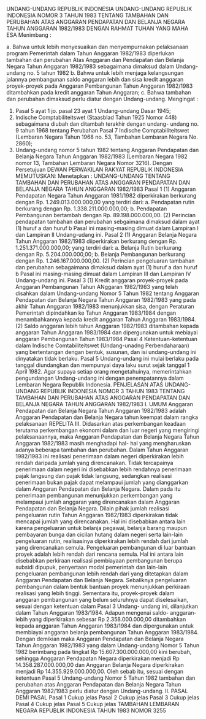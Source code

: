  UNDANG-UNDANG REPUBLIK INDONESIA UNDANG-UNDANG REPUBLIK INDONESIA NOMOR 3 TAHUN 1983 TENTANG TAMBAHAN DAN PERUBAHAN ATAS ANGGARAN PENDAPATAN DAN BELANJA NEGARA TAHUN ANGGARAN 1982/1983
DENGAN RAHMAT TUHAN YANG MAHA ESA
Menimbang :

a. Bahwa untuk lebih menyesuaikan dan menyempurnakan pelaksanaan program Pemerintah dalam Tahun Anggaran 1982/1983 diperlukan tambahan dan perubahan Atas Anggaran dan Pendapatan dan Belanja Negara Tahun Anggaran 1982/1983 sebagaimana dimaksud dalam Undang-undang no. 5 tahun 1982 b. Bahwa untuk lebih menjaga kelangsungan jalannya pembangunan saldo anggaran lebih dan sisa kredit anggaran proyek-proyek pada Anggaran Pembangunan Tahun Anggaran 1982/1983 ditambahkan pada kredit anggaran Tahun Anggaran;
c. Bahwa tambahan dan perubahan dimaksud perlu diatur dengan Undang-undang.
Mengingat :

1. Pasal 5 ayat 1 jo. pasal 23 ayat 1 Undang-undang Dasar 1945;
2. Indische Comptabiliteitswet (Staasblad Tahun 1925 Nomor 448) sebagaimana diubah dan ditambah terakhir dengan undang- undang no. 9 tahun 1968 tentang Perubahan Pasal 7 Indische Comptabiliteitswet (Lembaran Negara Tahun 1968 no. 53, Tambahan Lembaran Negara No. 2860);
3. Undang-undang nomor 5 tahun 1982 tentang Anggaran Pendapatan dan Belanja Negara Tahun Anggaran 1982/1983 (Lembaran Negara 1982 nomor 13, Tambahan Lembaran Negara Nomor 3216). Dengan Persetujuan DEWAN PERWAKILAN RAKYAT REPUBLIK INDONESIA
MEMUTUSKAN:
 Menetapkan : UNDANG-UNDANG TENTANG TAMBAHAN DAN PERUBAHAN ATAS ANGGARAN PENDAPATAN DAN BELANJA NEGARA TAHUN ANGGARAN 1982/1983
Pasal 1
(1) Anggaran Pendapatan Negara Tahun Anggaran 1981/1982 diperkirakan berkurang dengan Rp. 1.249.013.000.000,00 yang terdiri dari:
a. Pendapatan rutin berkurang dengan Rp. 1.338.211.000.000,00;
b. Pendapatan Pembangunan bertambah dengan Rp. 89.198.000.000,00.
(2) Perincian pendapatan tambahan dan perubahan sebgaimana dimaksud dalam ayat (1) huruf a dan huruf b Pasal ini masing-masing dimuat dalam Lampiran I dan Lampiran II Undang-udang ini.
Pasal 2
(1) Anggaran Belanja Negara Tahun Anggaran 1982/1983 diiperkirakan berkurang dengan Rp. 1.251.371.000.000,00; yang terdiri dari:
a. Belanja Rutin berkurang dengan Rp. 5.204.000.000,00;
b. Belanja Pembangunan berkurang dengan Rp. 1.246.167.000.000,00.
(2) Perincian pengeluaran tambahan dan perubahan sebagaimana dimaksud dalam ayat (1) huruf a dan huruf b Pasal ini masing-masing dimuat dalam Lampiran III dan Lampiran IV Undang-undang ini.
Pasal 3
(1) Kredit anggaran proyek-proyek pada Anggaran Pembangunan Tahun ANggaran 1982/1983 yang telah disahkan dalam Undang-undang Nomor 5 Tahun 1982 tentang Anggaran Pendapatan dan Belanja Negara Tahun Anggaran 1982/1983 yang pada akhir Tahun Anggaran 1982/1983 menunjukkan sisa, dengan Peraturan Pemerintah dipindahkan ke Tahun Anggaran 1983/1984 dengan menambahkannya kepada kredit anggaran Tahun Anggaran 1983/1984.
(2) Saldo anggaran lebih tahun Anggaran 1982/1983 ditambahan kepada anggaran Tahun Anggaran 1983/1984 dan dipergunakan untuk mebiayai anggaran Pembangunan Tahun 1983/1984
Pasal 4
Ketentuan-ketentuan dalam Indische Comtabiliteitswet (Undang-unadng Perbendaharaan) yang bertentangan dengan bentuk, susunan, dan isi undang-undang ini dinyatakan tidak berlaku.
Pasal 5
Undang-undang ini mulai berlaku pada tanggal diundangkan dan mempunyai daya laku surut sejak tanggal 1 April 1982. Agar supaya setiap orang mengetahuinya, memerintahkan pengundangan Undang-undang ini dengan penempatannya dalam Lembaran Negara Republik Indonesia. PENJELASAN ATAS UNDANG-UNDANG REPUBLIK INDONESIA NOMOR 3 TAHUN 1983 TENTANG TAMBAHAN DAN PERUBAHAN ATAS ANGGARAN PENDAPATAN DAN BELANJA NEGARA TAHUN ANGGARAN 1982/1983 I. UMUM Anggaran Pendapatan dan Belanja Negara Tahun Anggaran 1982/1983 adalah Anggaran Pendapatan dan Belanja Negara tahun keempat dalam rangka pelaksanaan REPELITA III. Didasarkan atas perkembangan keadaan terutama perkembangan ekonomi dalam dan luar negeri yang mengiringi pelaksanaannya, maka Anggaran Pendapatan dan Belanja Negara Tahun Anggaran 1982/1983 masih menghadapi hal- hal yang mengharuskan adanya beberapa tambahan dan perubahan. Dalam Tahun Anggaran 1982/1983 ini realisasi penerimaan dalam negeri diperkirakan lebih rendah daripada jumlah yang direncanakan. Tidak tercapainya penerimaan dalam negeri ini disebabkan lebih rendahnya penerimaan pajak langsung dan pajak tidak langsung, sedangkan realisasi penerimaan bukan pajak dapat melampaui jumlah yang dianggarkan dalam Anggaran Pendapatan dan Belanja Negara. Dalam pada itu penerimaan pembangunan menunjukkan perkembangan yang melampaui jumlah anggaran yang direncanakan dalam Anggaran Pendapatan dan Belanja Negara. Dilain pihak jumlah realisasi pengeluaran rutin Tahun Anggaran 1982/1983 diperkirakan tidak mencapai jumlah yang direncanakan. Hal ini disebabkan antara lain karena pengeluaran untuk belanja pegawai, belanja barang maupun pembayaran bunga dan cicilan hutang dalam negeri serta lain-lain pengeluaran rutin, realisasinya diperkirakan lebih rendah dari jumlah yang direncanakan semula. Pengeluaran pembangunan di luar bantuan proyek adalah lebih rendah dari rencana semula. Hal ini antara lain disebabkan perkiraan realisasi pembiayaan pembangunan berupa subsidi dipupuk, penyertaan modal pemerintah dan lain-lain pengeluaran pembangunan lebih rendah dari yang ditetapkan dalam Anggaran Pendapatan dan Belanja Negara. Sebaliknya pengeluaran pembangunan dalam bentuk bantuan proyek menunjukkan perkiraan realisasi yang lebih tinggi. Sementara itu, proyek-proyek dalam anggaran pembangunan yang belum seluruhnya dapat diselesaikan, sesuai dengan ketentuan dalam Pasal 3 Undang- undang ini, dilanjutkan dalam Tahun Anggaran 1983/1984. Adapun mengenai saldo- anggaran-lebih yang diperkirakan sebesar Rp 2.358.000.000,00 ditambahkan kepada anggaran Tahun Anggaran 1983/1984 dan dipergunakan untuk membiayai anggaran belanja pembangunan Tahun Anggaran 1983/1984. Dengan demikian maka Anggaran Pendapatan dan Belanja Negara Tahun Anggaran 1982/1983 yang dalam Undang-undang Nomor 5 Tahun 1982 berimbang pada tingkat Rp 15.607.300.000.000,00 kini berubah, sehingga Anggaran Pendapatan Negara diperkirakan menjadi Rp 14.358.287.000.000,00 dan Anggaran Belanja Negara diperkirakan menjadi Rp 14.355.929.000.000,00. Oleh sebab itu, sesuai dengan ketentuan Pasal 5 Undang-undang Nomor 5 Tahun 1982 tambahan dan perubahan atas Anggaran Pendapatan dan Belanja Negara Tahun Anggaran 1982/1983 perlu diatur dengan Undang-undang. II. PASAL DEMI PASAL
Pasal 1
Cukup jelas
Pasal 2
Cukup jelas
Pasal 3
Cukup jelas
Pasal 4
Cukup jelas
Pasal 5
Cukup jelas TAMBAHAN LEMBARAN NEGARA REPUBLIK INDONESIA TAHUN 1983 NOMOR 3255